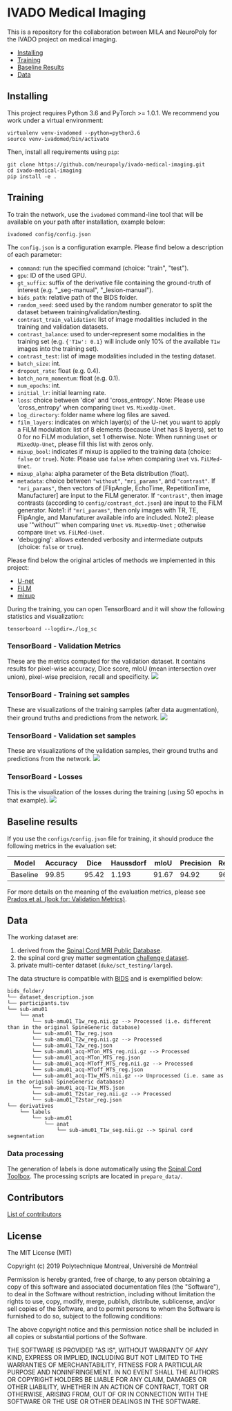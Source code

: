 # IVADO Medical Imaging
This is a repository for the collaboration between MILA and NeuroPoly for the IVADO project on medical imaging.

- [Installing](#installing)
- [Training](#training)
- [Baseline Results](#baseline-results)
- [Data](#data)


## Installing

This project requires Python 3.6 and PyTorch >= 1.0.1. We recommend you work under a virtual environment:

~~~
virtualenv venv-ivadomed --python=python3.6
source venv-ivadomed/bin/activate
~~~

Then, install all requirements using `pip`:

```
git clone https://github.com/neuropoly/ivado-medical-imaging.git
cd ivado-medical-imaging
pip install -e .
```

## Training

To train the network, use the `ivadomed` command-line tool that will be available on your path after installation, example below:

```
ivadomed config/config.json
```

The `config.json` is a configuration example.
Please find below a description of each parameter:
- `command`: run the specified command (choice: "train", "test").
- `gpu`: ID of the used GPU.
- `gt_suffix`: suffix of the derivative file containing the ground-truth of interest (e.g. "_seg-manual", "_lesion-manual").
- `bids_path`: relative path of the BIDS folder.
- `random_seed`: seed used by the random number generator to split the dataset between training/validation/testing.
- `contrast_train_validation`: list of image modalities included in the training and validation datasets.
- `contrast_balance`: used to under-represent some modalities in the training set (e.g. `{'T1w': 0.1}` will include only 10% of the available `T1w` images into the training set).
- `contrast_test`: list of image modalities included in the testing dataset.
- `batch_size`: int.
- `dropout_rate`: float (e.g. 0.4).
- `batch_norm_momentum`: float (e.g. 0.1).
- `num_epochs`: int.
- `initial_lr`: initial learning rate.
- `loss`: choice between 'dice' and 'cross_entropy'. Note: Please use 'cross_entropy' when comparing `Unet` vs. `MixedUp-Unet`.
- `log_directory`: folder name where log files are saved.
- `film_layers`: indicates on which layer(s) of the U-net you want to apply a FiLM modulation: list of 8 elements (because Unet has 8 layers), set to 0 for no FiLM modulation, set 1 otherwise. Note: When running `Unet` or `MixedUp-Unet`, please fill this list with zeros only.
- `mixup_bool`: indicates if mixup is applied to the training data (choice: `false` or `true`). Note: Please use `false` when comparing `Unet` vs. `FiLMed-Unet`.
- `mixup_alpha`: alpha parameter of the Beta distribution (float).
- `metadata`: choice between `"without"`, `"mri_params"`, and `"contrast"`. If `"mri_params"`, then vectors of [FlipAngle, EchoTime, RepetitionTime, Manufacturer] are input to the FiLM generator. If `"contrast"`, then image contrasts (according to `config/contrast_dct.json`) are input to the FiLM generator. Note1: if `"mri_params"`, then only images with TR, TE, FlipAngle, and Manufaturer available info are included. Note2: please use '"without"' when comparing `Unet` vs. `MixedUp-Unet` ; otherwise compare `Unet` vs. `FiLMed-Unet`.
- 'debugging': allows extended verbosity and intermediate outputs (choice: `false` or `true`).

Please find below the original articles of methods we implemented in this project:
- [U-net](https://arxiv.org/pdf/1505.04597.pdf)
- [FiLM](https://arxiv.org/pdf/1709.07871.pdf)
- [mixup](https://arxiv.org/pdf/1710.09412.pdf)

During the training, you can open TensorBoard and it will show the following statistics and visualization:

```
tensorboard --logdir=./log_sc
```
### TensorBoard - Validation Metrics
These are the metrics computed for the validation dataset. It contains results for pixel-wise accuracy, Dice score, mIoU (mean intersection over union), pixel-wise precision, recall and specificity.
![](/images/validation_metrics.png)

### TensorBoard - Training set samples
These are visualizations of the training samples (after data augmentation), their ground truths and predictions from the network.
![](/images/train_vis.png)

### TensorBoard - Validation set samples
These are visualizations of the validation samples, their ground truths and predictions from the network.
![](/images/validation_vis.png)

### TensorBoard - Losses
This is the visualization of the losses during the training (using 50 epochs in that example).
![](/images/losses.png)

## Baseline results
If you use the `configs/config.json` file for training, it should produce the following metrics in the evaluation set:

| Model    | Accuracy | Dice  | Haussdorf | mIoU  | Precision | Recall | Specificity |
|----------|----------|-------|-----------|-------|-----------|--------|-------------|
| Baseline | 99.85    | 95.42 | 1.193     | 91.67 | 94.92     | 96.07  | 99.92       |

For more details on the meaning of the evaluation metrics, please see [Prados et al. (look for: Validation Metrics)](https://www.sciencedirect.com/science/article/pii/S1053811917302185#s0050).

## Data

The working dataset are:
1. derived from the [Spinal Cord MRI Public Database](https://openneuro.org/datasets/ds001919).
2. the spinal cord grey matter segmentation [challenge dataset](https://www.sciencedirect.com/science/article/pii/S1053811917302185#s0050).
3. private multi-center dataset (`duke/sct_testing/large`).

The data structure is compatible with [BIDS](http://bids.neuroimaging.io/) and is exemplified below:
~~~
bids_folder/
└── dataset_description.json
└── participants.tsv
└── sub-amu01
    └── anat
        └── sub-amu01_T1w_reg.nii.gz --> Processed (i.e. different than in the original SpineGeneric database)
        └── sub-amu01_T1w_reg.json
        └── sub-amu01_T2w_reg.nii.gz --> Processed
        └── sub-amu01_T2w_reg.json
        └── sub-amu01_acq-MTon_MTS_reg.nii.gz --> Processed
        └── sub-amu01_acq-MTon_MTS_reg.json
        └── sub-amu01_acq-MToff_MTS_reg.nii.gz --> Processed
        └── sub-amu01_acq-MToff_MTS_reg.json
        └── sub-amu01_acq-T1w_MTS.nii.gz --> Unprocessed (i.e. same as in the original SpineGeneric database)
        └── sub-amu01_acq-T1w_MTS.json
        └── sub-amu01_T2star_reg.nii.gz --> Processed
        └── sub-amu01_T2star_reg.json
└── derivatives
    └── labels
        └── sub-amu01
            └── anat
                └── sub-amu01_T1w_seg.nii.gz --> Spinal cord segmentation
~~~

### Data processing

The generation of labels is done automatically using the [Spinal Cord Toolbox](https://github.com/neuropoly/spinalcordtoolbox). The processing scripts are located in `prepare_data/`.

## Contributors
[List of contributors](https://github.com/neuropoly/ivado-medical-imaging/graphs/contributors)

## License

The MIT License (MIT)

Copyright (c) 2019 Polytechnique Montreal, Université de Montréal

Permission is hereby granted, free of charge, to any person obtaining a copy of this software and associated documentation files (the "Software"), to deal in the Software without restriction, including without limitation the rights to use, copy, modify, merge, publish, distribute, sublicense, and/or sell copies of the Software, and to permit persons to whom the Software is furnished to do so, subject to the following conditions:

The above copyright notice and this permission notice shall be included in all copies or substantial portions of the Software.

THE SOFTWARE IS PROVIDED "AS IS", WITHOUT WARRANTY OF ANY KIND, EXPRESS OR IMPLIED, INCLUDING BUT NOT LIMITED TO THE WARRANTIES OF MERCHANTABILITY, FITNESS FOR A PARTICULAR PURPOSE AND NONINFRINGEMENT. IN NO EVENT SHALL THE AUTHORS OR COPYRIGHT HOLDERS BE LIABLE FOR ANY CLAIM, DAMAGES OR OTHER LIABILITY, WHETHER IN AN ACTION OF CONTRACT, TORT OR OTHERWISE, ARISING FROM, OUT OF OR IN CONNECTION WITH THE SOFTWARE OR THE USE OR OTHER DEALINGS IN THE SOFTWARE.
